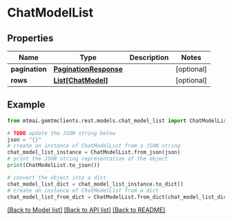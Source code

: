 # ChatModelList


## Properties

Name | Type | Description | Notes
------------ | ------------- | ------------- | -------------
**pagination** | [**PaginationResponse**](PaginationResponse.md) |  | [optional] 
**rows** | [**List[ChatModel]**](ChatModel.md) |  | [optional] 

## Example

```python
from mtmai.gomtmclients.rest.models.chat_model_list import ChatModelList

# TODO update the JSON string below
json = "{}"
# create an instance of ChatModelList from a JSON string
chat_model_list_instance = ChatModelList.from_json(json)
# print the JSON string representation of the object
print(ChatModelList.to_json())

# convert the object into a dict
chat_model_list_dict = chat_model_list_instance.to_dict()
# create an instance of ChatModelList from a dict
chat_model_list_from_dict = ChatModelList.from_dict(chat_model_list_dict)
```
[[Back to Model list]](../README.md#documentation-for-models) [[Back to API list]](../README.md#documentation-for-api-endpoints) [[Back to README]](../README.md)


